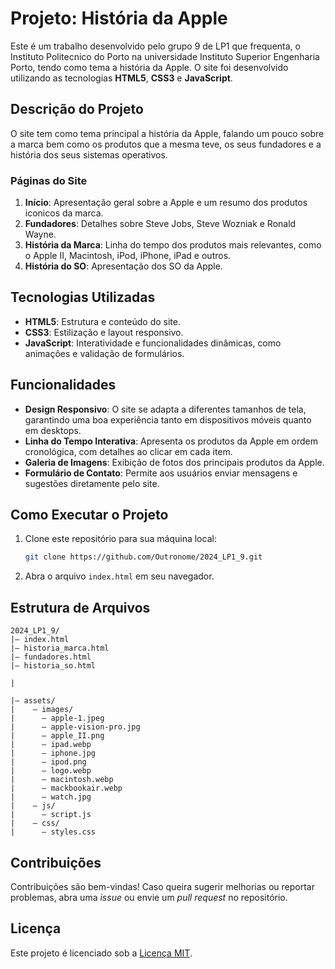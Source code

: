 # Projeto: História da Apple

Este é um trabalho desenvolvido pelo grupo 9 de LP1 que frequenta, o Instituto Politecnico do Porto na universidade Instituto Superior Engenharia Porto, tendo como tema a história da Apple. O site foi desenvolvido utilizando as tecnologias **HTML5**, **CSS3** e **JavaScript**.

## Descrição do Projeto

O site tem como tema principal a história da Apple, falando um pouco sobre a marca bem como os produtos que a mesma teve, os seus fundadores e a história dos seus sistemas operativos.

### Páginas do Site

1. **Início**: Apresentação geral sobre a Apple e um resumo dos produtos iconicos da marca.
2. **Fundadores**: Detalhes sobre Steve Jobs, Steve Wozniak e Ronald Wayne.
3. **História da Marca**: Linha do tempo dos produtos mais relevantes, como o Apple II, Macintosh, iPod, iPhone, iPad e outros.
4. **História do SO**: Apresentação dos SO da Apple.

## Tecnologias Utilizadas

- **HTML5**: Estrutura e conteúdo do site.
- **CSS3**: Estilização e layout responsivo.
- **JavaScript**: Interatividade e funcionalidades dinâmicas, como animações e validação de formulários.

## Funcionalidades

- **Design Responsivo**: O site se adapta a diferentes tamanhos de tela, garantindo uma boa experiência tanto em dispositivos móveis quanto em desktops.
- **Linha do Tempo Interativa**: Apresenta os produtos da Apple em ordem cronológica, com detalhes ao clicar em cada item.
- **Galeria de Imagens**: Exibição de fotos dos principais produtos da Apple.
- **Formulário de Contato**: Permite aos usuários enviar mensagens e sugestões diretamente pelo site.

## Como Executar o Projeto

1. Clone este repositório para sua máquina local:
   ```bash
   git clone https://github.com/Outronome/2024_LP1_9.git
   ```
2. Abra o arquivo `index.html` em seu navegador.

## Estrutura de Arquivos

```
2024_LP1_9/
|— index.html
|— historia_marca.html
|— fundadores.html
|— historia_so.html

|   

|— assets/
|    — images/
|      — apple-1.jpeg
|      — apple-vision-pro.jpg
|      — apple_II.png
|      — ipad.webp
|      — iphone.jpg
|      — ipod.png
|      — logo.webp
|      — macintosh.webp
|      — mackbookair.webp
|      — watch.jpg
|    — js/
|      — script.js
|    — css/
|      — styles.css
```

## Contribuições

Contribuições são bem-vindas! Caso queira sugerir melhorias ou reportar problemas, abra uma *issue* ou envie um *pull request* no repositório.

## Licença

Este projeto é licenciado sob a [Licença MIT](LICENSE).
